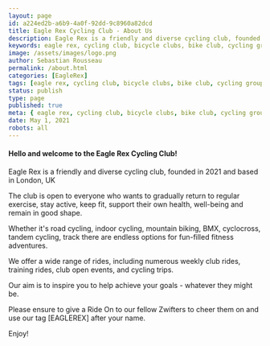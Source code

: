 ```yaml
---
layout: page
id: a224ed2b-a6b9-4a0f-92dd-9c8960a82dcd
title: Eagle Rex Cycling Club - About Us
description: Eagle Rex is a friendly and diverse cycling club, founded in 2021 and based in London, UK.
keywords: eagle rex, cycling club, bicycle clubs, bike club, cycling group, london, uk
image: /assets/images/logo.png
author: Sebastian Rousseau
permalink: /about.html
categories: [EagleRex]
tags: [eagle rex, cycling club, bicycle clubs, bike club, cycling group, london, uk]
status: publish
type: page
published: true
meta: { eagle rex, cycling club, bicycle clubs, bike club, cycling group, london, uk}
date: May 1, 2021 
robots: all
---
```

#### Hello and welcome to the Eagle Rex Cycling Club!

Eagle Rex is a friendly and diverse cycling club, founded in 2021 and based in London, UK

The club is open to everyone who wants to gradually return to regular exercise, stay active, keep fit, support their own health, well-being and remain in good shape.

Whether it's road cycling, indoor cycling, mountain biking, BMX, cyclocross, tandem cycling, track there are endless options for fun-filled fitness adventures.

We offer a wide range of rides, including numerous weekly club rides, training rides, club open events, and cycling trips.

Our aim is to inspire you to help achieve your goals - whatever they might be.

Please ensure to give a Ride On to our fellow Zwifters to cheer them on and use our tag [EAGLEREX] after your name.

Enjoy!
